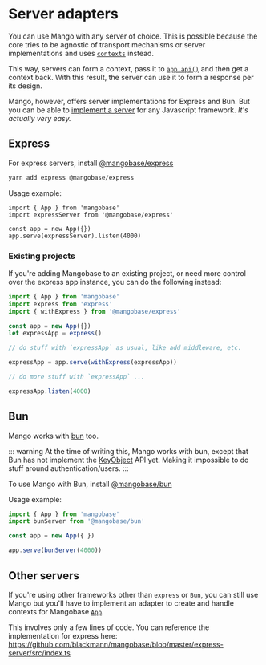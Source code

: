 # Server adapters

You can use Mango with any server of choice. This is possible because the core tries to be agnostic of transport mechanisms or server implementations and uses [`contexts`](/guide/context) instead.

This way, servers can form a context, pass it to [`app.api()`](/api/base/App#api) and then get a context back. With this result, the server can use it to form a response per its design.

Mango, however, offers server implementations for Express and Bun. But you can be able to [implement a server](#other-servers) for any Javascript framework. _It's actually very easy._

## Express

For express servers, install [@mangobase/express](https://www.npmjs.com/package/@mangobase/express)

```bash
yarn add express @mangobase/express
```

Usage example:

```javascript{2,5}
import { App } from 'mangobase'
import expressServer from '@mangobase/express'

const app = new App({})
app.serve(expressServer).listen(4000)
```

### Existing projects

If you're adding Mangobase to an existing project, or need more control over the express app instance, you can do the following instead:

```javascript
import { App } from 'mangobase'
import express from 'express'
import { withExpress } from '@mangobase/express'

const app = new App({})
let expressApp = express()

// do stuff with `expressApp` as usual, like add middleware, etc.

expressApp = app.serve(withExpress(expressApp))

// do more stuff with `expressApp` ...

expressApp.listen(4000)
```

## Bun

Mango works with [bun](https://bun.sh) too.

::: warning
At the time of writing this, Mango works with bun, except that Bun has not implement the [KeyObject](https://github.com/oven-sh/bun/issues/2036) API yet. Making it impossible to do stuff around authentication/users.
:::

To use Mango with Bun, install [@mangobase/bun](https://www.npmjs.com/package/@mangobase/bun)

Usage example:

```typescript
import { App } from 'mangobase'
import bunServer from '@mangobase/bun'

const app = new App({ })

app.serve(bunServer(4000))
```

## Other servers

If you're using other frameworks other than `express` or `Bun`, you can still use Mango but you'll have to implement an adapter to create and handle contexts for Mangobase [`App`](/api/base/App).

This involves only a few lines of code. You can reference the implementation for express here: https://github.com/blackmann/mangobase/blob/master/express-server/src/index.ts

